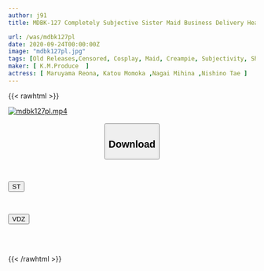 ```yaml
---
author: j91
title: MDBK-127 Completely Subjective Sister Maid Business Delivery Health Shaved Pussy Creampie Option 2

url: /was/mdbk127pl
date: 2020-09-24T00:00:00Z
image: "mdbk127pl.jpg"
tags: [Old Releases,Censored, Cosplay, Maid, Creampie, Subjectivity, Shaved	]
maker: [ K.M.Produce  ]
actress: [ Maruyama Reona, Katou Momoka ,Nagai Mihina ,Nishino Tae ]
---
```



{{< rawhtml >}}

<div class="video" data-videoid="DPKV3Vb2MMFwqj">
    <a href="javascript:;">
        <img src="/was/mdbk127pl/mdbk127pl.jpg" width="WIDTH" height="HEIGHT" alt="mdbk127pl.mp4" loading="lazy">
    </a>
</div>

<script type="text/javascript" src="https://j91.asia/asset/on-demand-st.js"></script>

<br>
  <link rel="stylesheet" href="https://j91.asia/asset/bs5.css">
  
  <center>
  <button class="btn btn-primary" type="button" data-bs-toggle="collapse" data-bs-target=".multi-collapse" aria-expanded="false" aria-controls="multiCollapseExample1 multiCollapseExample2"><h2>Download</h2></button></center>
</p>
<div class="row">
  <div class="col">
    <div class="collapse multi-collapse" id="multiCollapseExample1">
      <div class="card card-body">
	      	      <br>
<div class="buttons">  
<p><a href="https://streamtape.to/v/DPKV3Vb2MMFwqj" target="_blank"><button class="btn-hover color-3"><i class="fa fa-download"></i> ST</button></a></p></div>
    </div>
  </div>
</div>
  <div class="col">
    <div class="collapse multi-collapse" id="multiCollapseExample2">
      <div class="card card-body">
	      <br>
<div class="buttons">
<p><a href="https://vidoza.net/zzw8rezs9s5j" target="_blank"><button class="btn-hover color-1"><i class="fa fa-download"></i> VDZ</button></a></p></div>
<br><br>
      </div>
    </div>
  </div>
</div>

{{< /rawhtml >}}